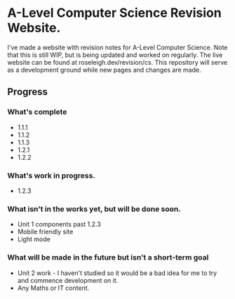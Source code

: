 # A-Level Computer Science Revision Website.

I've made a website with revision notes for A-Level Computer Science. Note that this is still WIP, but is being updated and worked on regularly. The live website can be found at roseleigh.dev/revision/cs. This repository will serve as a development ground while new pages and changes are made.

## Progress
### What's complete
- 1.1.1
- 1.1.2
- 1.1.3
- 1.2.1
- 1.2.2

### What's work in progress.
- 1.2.3

### What isn't in the works yet, but will be done soon.
- Unit 1 components past 1.2.3
- Mobile friendly site
- Light mode

### What will be made in the future but isn't a short-term goal
- Unit 2 work - I haven't studied so it would be a bad idea for me to try and commence development on it.
- Any Maths or IT content.
